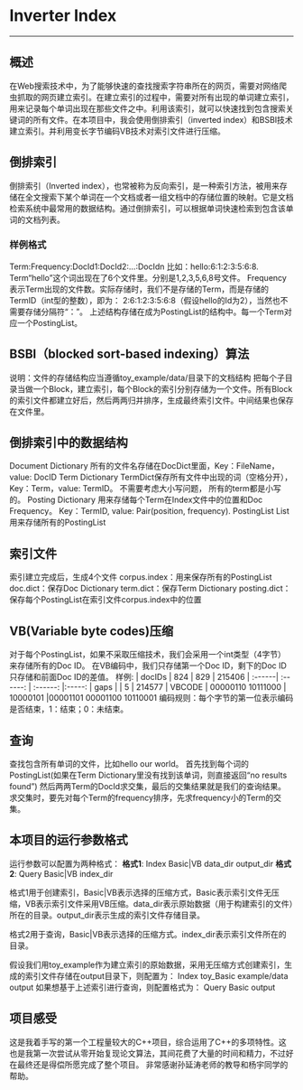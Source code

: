 ﻿# Inverter Index

---

## 概述
在Web搜索技术中，为了能够快速的查找搜索字符串所在的网页，需要对网络爬虫抓取的网页建立索引。在建立索引的过程中，需要对所有出现的单词建立索引，用来记录每个单词出现在那些文件之中。利用该索引，就可以快速找到包含搜索关键词的所有文件。在本项目中，我会使用倒排索引（inverted index）和BSBI技术建立索引。并利用变长字节编码VB技术对索引文件进行压缩。
## 倒排索引
倒排索引（Inverted index），也常被称为反向索引，是一种索引方法，被用来存储在全文搜索下某个单词在一个文档或者一组文档中的存储位置的映射。它是文档检索系统中最常用的数据结构。通过倒排索引，可以根据单词快速检索到包含该单词的文档列表。
### 样例格式
Term:Frequency:DocId1:DocId2:…:DocIdn
比如：hello:6:1:2:3:5:6:8.  Term“hello”这个词出现在了6个文件里。分别是1,2,3,5,6,8号文件。 Frequency表示Term出现的文件数。实际存储时，我们不是存储的Term，而是存储的TermID（int型的整数），即为： 2:6:1:2:3:5:6:8（假设hello的Id为2），当然也不需要存储分隔符“：”。
上述结构存储在成为PostingList的结构中。每一个Term对应一个PostingList。

## BSBI（blocked sort-based indexing）算法

说明：文件的存储结构应当遵循toy_example/data/目录下的文档结构
把每个子目录当做一个Block，建立索引，每个Block的索引分别存储为一个文件。所有Block的索引文件都建立好后，然后两两归并排序，生成最终索引文件。中间结果也保存在文件里。
## 倒排索引中的数据结构
Document Dictionary
所有的文件名存储在DocDict里面，Key：FileName，value: DocID
Term Dictionary
TermDict保存所有文件中出现的词（空格分开），Key：Term，value: TermID。
不需要考虑大小写问题， 所有的term都是小写的。
Posting Dictionary
用来存储每个Term在Index文件中的位置和Doc Frequency。
Key：TermID, value: Pair(position, frequency).
PostingList List
用来存储所有的PostingList

## 索引文件
索引建立完成后，生成4个文件
corpus.index：用来保存所有的PostingList
doc.dict：保存Doc Dictionary
term.dict：保存Term Dictionary
posting.dict：保存每个PostingList在索引文件corpus.index中的位置

## VB(Variable byte codes)压缩
对于每个PostingList，如果不采取压缩技术，我们会采用一个int类型（4字节）来存储所有的Doc ID。
在VB编码中，我们只存储第一个Doc ID，剩下的Doc ID只存储和前面Doc ID的差值。
样例:
| docIDs | 824 | 829 | 215406
| :------| :------: | :------: |:-----:
| gaps |  | 5 | 214577
| VBCODE | 00000110 10111000 | 10000101 |00001101 00001100 10110001
编码规则：每个字节的第一位表示编码是否结束，1：结束；0：未结束。
## 查询
查找包含所有单词的文件，比如hello our world。
首先找到每个词的PostingList(如果在Term Dictionary里没有找到该单词，则直接返回“no results found”)
然后两两Term的DocId求交集，最后的交集结果就是我们的查询结果。
求交集时，要先对每个Term的frequency排序，先求frequency小的Term的交集。

## 本项目的运行参数格式
运行参数可以配置为两种格式：
**格式1**:  Index Basic|VB data_dir output_dir
**格式2**:  Query Basic|VB index_dir

格式1用于创建索引，Basic|VB表示选择的压缩方式，Basic表示索引文件无压缩，VB表示索引文件采用VB压缩。data_dir表示原始数据（用于构建索引的文件）所在的目录。output_dir表示生成的索引文件存储目录。

格式2用于查询，Basic|VB表示选择的压缩方式。index_dir表示索引文件所在的目录。

假设我们用toy_example作为建立索引的原始数据，采用无压缩方式创建索引，生成的索引文件存储在output目录下，则配置为：
Index toy_Basic example/data output
如果想基于上述索引进行查询，则配置格式为：
Query Basic output
## 项目感受
这是我着手写的第一个工程量较大的C++项目，综合运用了C++的多项特性。这也是我第一次尝试从零开始复现论文算法，其间花费了大量的时间和精力，不过好在最终还是得偿所愿完成了整个项目。
非常感谢孙延涛老师的教导和杨宇同学的帮助。
